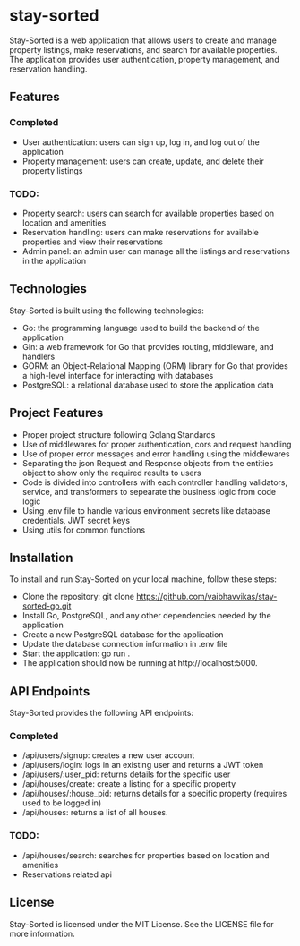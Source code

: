 # stay-sorted

Stay-Sorted is a web application that allows users to create and manage property listings, make reservations, and search for available properties. The application provides user authentication, property management, and reservation handling.

## Features

### Completed
- User authentication: users can sign up, log in, and log out of the application
- Property management: users can create, update, and delete their property listings

### TODO:
- Property search: users can search for available properties based on location and amenities
- Reservation handling: users can make reservations for available properties and view their reservations
- Admin panel: an admin user can manage all the listings and reservations in the application

## Technologies
Stay-Sorted is built using the following technologies:
- Go: the programming language used to build the backend of the application
- Gin: a web framework for Go that provides routing, middleware, and handlers
- GORM: an Object-Relational Mapping (ORM) library for Go that provides a high-level interface for interacting with databases
- PostgreSQL: a relational database used to store the application data

## Project Features

- Proper project structure following Golang Standards
- Use of middlewares for proper authentication, cors and request handling
- Use of proper error messages and error handling using the middlewares
- Separating the json Request and Response objects from the entities object to show only the required results to users
- Code is divided into controllers with each controller handling validators, service, and transformers to sepearate the business logic from code logic
- Using .env file to handle various environment secrets like database credentials, JWT secret keys
- Using utils for common functions

## Installation
To install and run Stay-Sorted on your local machine, follow these steps:

- Clone the repository: git clone https://github.com/vaibhavvikas/stay-sorted-go.git
- Install Go, PostgreSQL, and any other dependencies needed by the application
- Create a new PostgreSQL database for the application
- Update the database connection information in .env file
- Start the application: go run .
- The application should now be running at http://localhost:5000.

## API Endpoints
Stay-Sorted provides the following API endpoints:

### Completed
- /api/users/signup: creates a new user account
- /api/users/login: logs in an existing user and returns a JWT token
- /api/users/:user_pid: returns details for the specific user
- /api/houses/create: create a listing for a specific property
- /api/houses/:house_pid: returns details for a specific property (requires used to be logged in)
- /api/houses: returns a list of all houses.

### TODO:
- /api/houses/search: searches for properties based on location and amenities
- Reservations related api

## License
Stay-Sorted is licensed under the MIT License. See the LICENSE file for more information.
